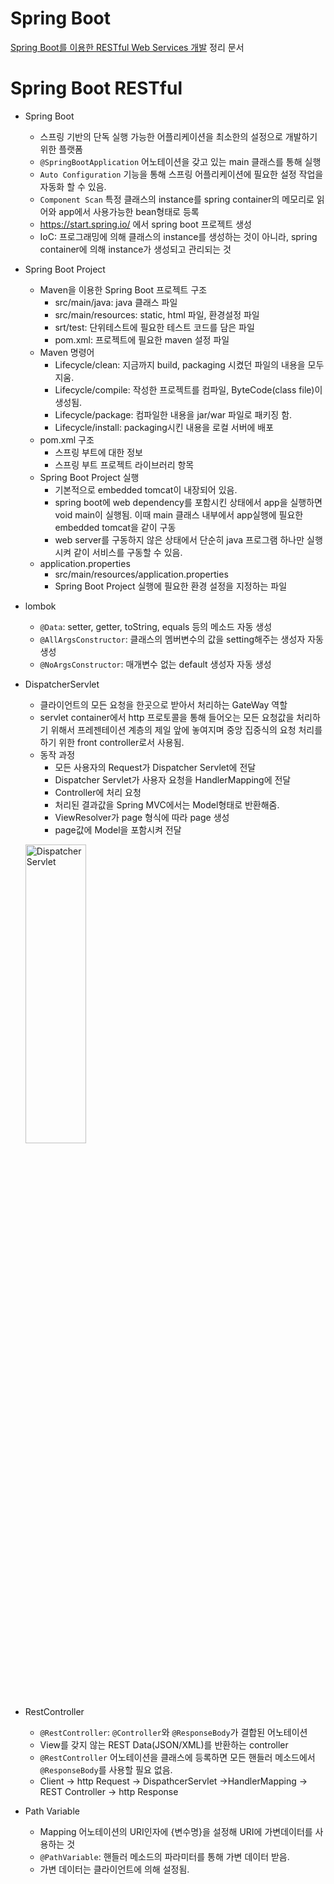 Spring Boot
===
[Spring Boot를 이용한 RESTful Web Services 개발](https://www.inflearn.com/course/spring-boot-restful-web-services/dashboard) 정리 문서

Spring Boot RESTful
===
* Spring Boot
  * 스프링 기반의 단독 실행 가능한 어플리케이션을 최소한의 설정으로 개발하기 위한 플랫폼  
  * `@SpringBootApplication` 어노테이션을 갖고 있는 main 클래스를 통해 실행
  * `Auto Configuration` 기능을 통해 스프링 어플리케이션에 필요한 설정 작업을 자동화 할 수 있음.
  * `Component Scan` 특정 클래스의 instance를 spring container의 메모리로 읽어와 app에서 사용가능한 bean형태로 등록
  * <https://start.spring.io/> 에서 spring boot 프로젝트 생성
  * IoC:  프로그래밍에 의해 클래스의 instance를 생성하는 것이 아니라, spring container에 의해 instance가 생성되고 관리되는 것
* Spring Boot Project
  * Maven을 이용한 Spring Boot 프로젝트 구조
    * src/main/java: java 클래스 파일
    * src/main/resources: static, html 파일, 환경설정 파일
    * srt/test: 단위테스트에 필요한 테스트 코드를 담은 파일
    * pom.xml: 프로젝트에 필요한 maven 설정 파일
  * Maven 명령어
    * Lifecycle/clean: 지금까지 build, packaging 시켰던 파일의 내용을 모두 지움.
    * Lifecycle/compile: 작성한 프로젝트를 컴파일, ByteCode(class file)이 생성됨.  
    * Lifecycle/package: 컴파일한 내용을 jar/war 파일로 패키징 함.
    * Lifecycle/install: packaging시킨 내용을 로컬 서버에 배포
  * pom.xml 구조
    * 스프링 부트에 대한 정보
    * 스프링 부트 프로젝트 라이브러리 항목
  * Spring Boot Project 실행
    * 기본적으로 embedded tomcat이 내장되어 있음.
    * spring boot에 web dependency를 포함시킨 상태에서 app을 실행하면 void main이 실행됨. 이때 main 클래스 내부에서 app실행에 필요한 embedded tomcat을 같이 구동
    * web server를 구동하지 않은 상태에서 단순히 java 프로그램 하나만 실행시켜 같이 서비스를 구동할 수 있음.
  * application.properties
    * src/main/resources/application.properties
    * Spring Boot Project 실행에 필요한 환경 설정을 지정하는 파일 
* lombok
  * `@Data`: setter, getter, toString, equals 등의 메소드 자동 생성
  * `@AllArgsConstructor`: 클래스의 멤버변수의 값을 setting해주는 생성자 자동 생성
  * `@NoArgsConstructor`: 매개변수 없는 default 생성자 자동 생성
* DispatcherServlet
  * 클라이언트의 모든 요청을 한곳으로 받아서 처리하는 GateWay 역할
  * servlet container에서 http 프로토콜을 통해 들어오는 모든 요청값을 처리하기 위해서 프레젠테이션 계층의 제일 앞에 놓여지며 중앙 집중식의 요청 처리를 하기 위한 front controller로서 사용됨. 
  * 동작 과정
    * 모든 사용자의 Request가 Dispatcher Servlet에 전달
    * Dispatcher Servlet가 사용자 요청을 HandlerMapping에 전달 
    * Controller에 처리 요청 
    * 처리된 결과값을 Spring MVC에서는 Model형태로 반환해줌. 
    * ViewResolver가 page 형식에 따라 page 생성 
    * page값에 Model을 포함시켜 전달
  
  <img src="https://media.vlpt.us/images/ehdrms2034/post/e602b868-b975-4d1b-97ed-a0d3e2d9f4c4/image.png" width="45%" height="35%" title="px(픽셀) 크기 설정" alt="DispatcherServlet"></img>
  
* RestController
  * `@RestController`: `@Controller`와 `@ResponseBody`가 결합된 어노테이션
  * View를 갖지 않는 REST Data(JSON/XML)를 반환하는 controller
  * `@RestController` 어노테이션을 클래스에 등록하면 모든 핸들러 메소드에서 `@ResponseBody`를 사용할 필요 없음.
  * Client -> http Request -> DispathcerServlet ->HandlerMapping -> REST Controller -> http Response
* Path Variable
  * Mapping 어노테이션의 URI인자에 {변수명}을 설정해 URI에 가변데이터를 사용하는 것
  * `@PathVariable`: 핸들러 메소드의 파라미터를 통해 가변 데이터 받음.
  * 가변 데이터는 클라이언트에 의해 설정됨.
